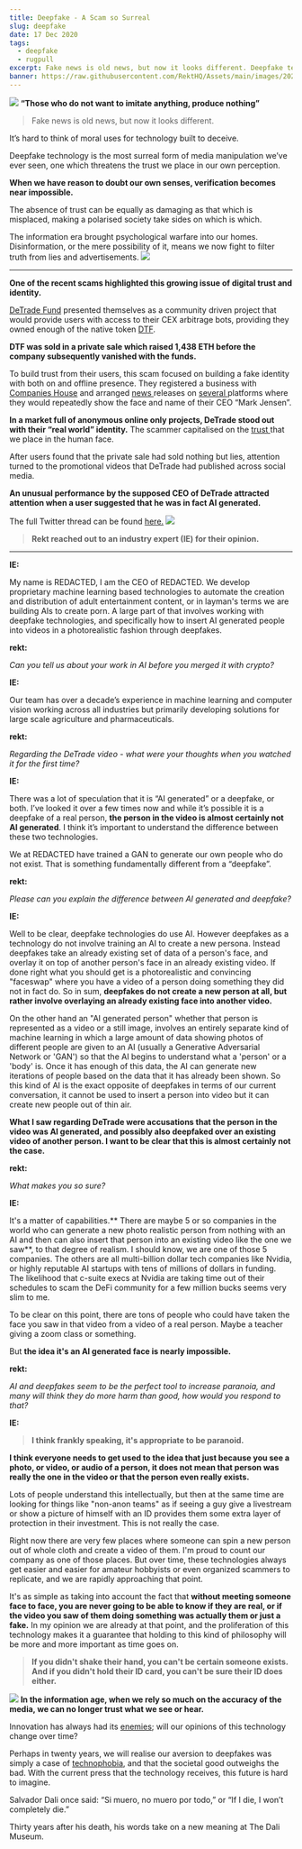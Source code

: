 ```yaml
---
title: Deepfake - A Scam so Surreal
slug: deepfake
date: 17 Dec 2020
tags:
  - deepfake
  - rugpull
excerpt: Fake news is old news, but now it looks different. Deepfake technology is the most surreal form of media manipulation we’ve ever seen, one which threatens the trust we place in our own perception.  When we have reason to doubt our own senses, verification becomes near impossible.
banner: https://raw.githubusercontent.com/RektHQ/Assets/main/images/2020/12/headerEYE.jpg
---
```


![](https://raw.githubusercontent.com/RektHQ/Assets/main/images/2020/12/headerEYE.jpg)
**“Those who do not want to imitate anything, produce nothing”**

> Fake news is old news, but now it looks different.

It’s hard to think of moral uses for technology built to deceive.

Deepfake technology is the most surreal form of media manipulation we’ve ever seen, one which threatens the trust we place in our own perception.

**When we have reason to doubt our own senses, verification becomes near impossible.**

The absence of trust can be equally as damaging as that which is misplaced, making a polarised society take sides on which is which.

The information era brought psychological warfare into our homes. Disinformation, or the mere possibility of it, means we now fight to filter truth from lies and advertisements.
![](https://raw.githubusercontent.com/RektHQ/Assets/main/images/2020/12/image-2.png)

---

**One of the recent scams highlighted this growing issue of digital trust and identity.**

[DeTrade Fund](https://www.techtelegraph.co.uk/detrade-fund-new-cryptocurrency-fund-threatening-current-market-leaders/) presented themselves as a community driven project that would provide users with access to their CEX arbitrage bots, providing they owned enough of the native token [DTF](https://etherscan.io/token/0x746adfded7d3996ad83b5ed5a68eea0993b541ee).

**DTF was sold in a private sale which raised 1,438 ETH before the company subsequently vanished with the funds.**

To build trust from their users, this scam focused on building a fake identity with both on and offline presence. They registered a business with [Companies House](https://find-and-update.company-information.service.gov.uk/company/13063844) and arranged [news ](https://www.globenewswire.com/news-release/2020/12/09/2142436/0/en/DeTrade-Fund-New-Cryptocurrency-Fund-Threatening-Current-Market-Leaders.html)releases on [several ](https://uk.finance.yahoo.com/news/detrade-fund-cryptocurrency-fund-threatening-152100994.html)platforms where they would repeatedly show the face and name of their CEO “Mark Jensen”.

**In a market full of anonymous online only projects, DeTrade stood out with their “real world” identity.** The scammer capitalised on the [trust ](https://www.sciencedaily.com/releases/2013/04/130402101249.htm)that we place in the human face.

After users found that the private sale had sold nothing but lies, attention turned to the promotional videos that DeTrade had published across social media.

**An unusual performance by the supposed CEO of DeTrade attracted attention when a user suggested that he was in fact AI generated.**

The full Twitter thread can be found [here.](https://twitter.com/DefiZeus/status/1337538434542563334)
![](https://lh4.googleusercontent.com/Z72rC7eqt_fJ0DXX-ikX44fwKixNgBKu4q6ba_60aIXvdDCIUHFyjo7HR-eIdzqLS_yHMHi7cNItv8mE4mf1YJUDcYi66YklpEzSwcLKsUsUvFgzUbuIofVvixvSOTXLd-QLjVuo)

> **Rekt reached out to an industry expert (IE) for their opinion.**

---

**IE:**

My name is REDACTED, I am the CEO of REDACTED. We develop proprietary machine learning based technologies to automate the creation and distribution of adult entertainment content, or in layman's terms we are building AIs to create porn. A large part of that involves working with deepfake technologies, and specifically how to insert AI generated people into videos in a photorealistic fashion through deepfakes.

**rekt:**

_Can you tell us about your work in AI before you merged it with crypto?_

**IE:**

Our team has over a decade’s experience in machine learning and computer vision working across all industries but primarily developing solutions for large scale agriculture and pharmaceuticals.

**rekt:**

_Regarding the DeTrade video - what were your thoughts when you watched it for the first time?_

**IE:**

There was a lot of speculation that it is “AI generated” or a deepfake, or both. I’ve looked it over a few times now and while it’s possible it is a deepfake of a real person, **the person in the video is almost certainly not AI generated**. I think it’s important to understand the difference between these two technologies.

We at REDACTED have trained a GAN to generate our own people who do not exist. That is something fundamentally different from a “deepfake”.

**rekt:**

_Please can you explain the difference between AI generated and deepfake?_

**IE:**

Well to be clear, deepfake technologies do use AI. However deepfakes as a technology do not involve training an AI to create a new persona. Instead deepfakes take an already existing set of data of a person's face, and overlay it on top of another person's face in an already existing video. If done right what you should get is a photorealistic and convincing "faceswap" where you have a video of a person doing something they did not in fact do. So in sum, **deepfakes do not create a new person at all, but rather involve overlaying an already existing face into another video.**

On the other hand an "AI generated person" whether that person is represented as a video or a still image, involves an entirely separate kind of machine learning in which a large amount of data showing photos of different people are given to an AI (usually a Generative Adversarial Network or 'GAN') so that the AI begins to understand what a 'person' or a 'body' is. Once it has enough of this data, the AI can generate new iterations of people based on the data that it has already been shown. So this kind of AI is the exact opposite of deepfakes in terms of our current conversation, it cannot be used to insert a person into video but it can create new people out of thin air.

**What I saw regarding DeTrade were accusations that the person in the video was AI generated, and possibly also deepfaked over an existing video of another person. I want to be clear that this is almost certainly not the case.**

**rekt:**

_What makes you so sure?_

**IE:**

It's a matter of capabilities.** There are maybe 5 or so companies in the world who can generate a new photo realistic person from nothing with an AI and then can also insert that person into an existing video like the one we saw**, to that degree of realism. I should know, we are one of those 5 companies. The others are all multi-billion dollar tech companies like Nvidia, or highly reputable AI startups with tens of millions of dollars in funding. The likelihood that c-suite execs at Nvidia are taking time out of their schedules to scam the DeFi community for a few million bucks seems very slim to me.

To be clear on this point, there are tons of people who could have taken the face you saw in that video from a video of a real person. Maybe a teacher giving a zoom class or something.

But **the idea it's an AI generated face is nearly impossible.**

**rekt:**

_AI and deepfakes seem to be the perfect tool to increase paranoia, and many will think they do more harm than good, how would you respond to that?_

**IE:**

> **I think frankly speaking, it's appropriate to be paranoid.**

**I think everyone needs to get used to the idea that just because you see a photo, or video, or audio of a person, it does not mean that person was really the one in the video or that the person even really exists.**

Lots of people understand this intellectually, but then at the same time are looking for things like "non-anon teams" as if seeing a guy give a livestream or show a picture of himself with an ID provides them some extra layer of protection in their investment. This is not really the case.

Right now there are very few places where someone can spin a new person out of whole cloth and create a video of them. I'm proud to count our company as one of those places. But over time, these technologies always get easier and easier for amateur hobbyists or even organized scammers to replicate, and we are rapidly approaching that point.

It's as simple as taking into account the fact that **without meeting someone face to face, you are never going to be able to know if they are real, or if the video you saw of them doing something was actually them or just a fake.** In my opinion we are already at that point, and the proliferation of this technology makes it a guarantee that holding to this kind of philosophy will be more and more important as time goes on.

> **If you didn't shake their hand, you can't be certain someone exists. And if you didn't hold their ID card, you can't be sure their ID does either.**

![](https://raw.githubusercontent.com/RektHQ/Assets/main/images/2020/12/image-3.png)
**In the information age, when we rely so much on the accuracy of the media, we can no longer trust what we see or hear.**

Innovation has always had its [enemies](https://en.wikipedia.org/wiki/Neo-Luddism); will our opinions of this technology change over time?

Perhaps in twenty years, we will realise our aversion to deepfakes was simply a case of [technophobia](https://www.wired.com/story/weve-never-feared-tech-as-much-as-we-think-we-have/), and that the societal good outweighs the bad. With the current press that the technology receives, this future is hard to imagine.

Salvador Dali once said: “Si muero, no muero por todo,” or “If I die, I won’t completely die.”

Thirty years after his death, his words take on a new meaning at The Dali Museum.

